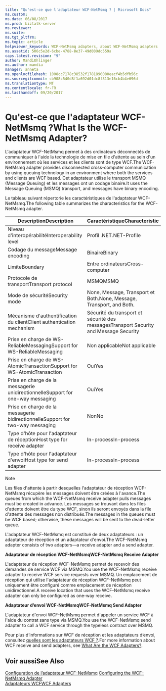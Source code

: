```yaml
---
title: "Qu'est-ce que l'adaptateur WCF-NetMsmq ? | Microsoft Docs"
ms.custom: 
ms.date: 06/08/2017
ms.prod: biztalk-server
ms.reviewer: 
ms.suite: 
ms.tgt_pltfrm: 
ms.topic: article
helpviewer_keywords: WCF-NetMsmq adapters, about WCF-NetMsmq adapters
ms.assetid: 506c5e2d-6cbe-4788-8e37-49d009dc559a
caps.latest.revision: "9"
author: MandiOhlinger
ms.author: mandia
manager: anneta
ms.openlocfilehash: 1008cc7178c38532f1781890080eacf4b5dfb56c
ms.sourcegitcommit: cb908c540d8f1a692d01dc8f313e16cb4b4e696d
ms.translationtype: MT
ms.contentlocale: fr-FR
ms.lasthandoff: 09/20/2017
---
```

# <a name="what-is-the-wcf-netmsmq-adapter"></a><span data-ttu-id="9a94a-103">Qu'est-ce que l'adaptateur WCF-NetMsmq ?</span><span class="sxs-lookup"><span data-stu-id="9a94a-103">What Is the WCF-NetMsmq Adapter?</span></span>
<span data-ttu-id="9a94a-104">L'adaptateur WCF-NetMsmq permet à des ordinateurs déconnectés de communiquer à l'aide la technologie de mise en file d'attente au sein d'un environnement où les services et les clients sont de type WCF.</span><span class="sxs-lookup"><span data-stu-id="9a94a-104">The WCF-NetMsmq adapter provides disconnected cross-computer communication by using queuing technology in an environment where both the services and clients are WCF based.</span></span> <span data-ttu-id="9a94a-105">Cet adaptateur utilise le transport MSMQ (Message Queuing) et les messages ont un codage binaire.</span><span class="sxs-lookup"><span data-stu-id="9a94a-105">It uses the Message Queuing (MSMQ) transport, and messages have binary encoding.</span></span>  
  
 <span data-ttu-id="9a94a-106">Le tableau suivant répertorie les caractéristiques de l'adaptateur WCF-NetMsmq.</span><span class="sxs-lookup"><span data-stu-id="9a94a-106">The following table summarizes the characteristics for the WCF-NetMsmq adapter.</span></span>  
  
|<span data-ttu-id="9a94a-107"> Description</span><span class="sxs-lookup"><span data-stu-id="9a94a-107">Description</span></span>|<span data-ttu-id="9a94a-108">Caractéristique</span><span class="sxs-lookup"><span data-stu-id="9a94a-108">Characteristic</span></span>|  
|-----------------|--------------------|  
|<span data-ttu-id="9a94a-109">Niveau d'interopérabilité</span><span class="sxs-lookup"><span data-stu-id="9a94a-109">Interoperability level</span></span>|<span data-ttu-id="9a94a-110">Profil .NET</span><span class="sxs-lookup"><span data-stu-id="9a94a-110">.NET-Profile</span></span>|  
|<span data-ttu-id="9a94a-111">Codage du message</span><span class="sxs-lookup"><span data-stu-id="9a94a-111">Message encoding</span></span>|<span data-ttu-id="9a94a-112">Binaire</span><span class="sxs-lookup"><span data-stu-id="9a94a-112">Binary</span></span>|  
|<span data-ttu-id="9a94a-113">Limite</span><span class="sxs-lookup"><span data-stu-id="9a94a-113">Boundary</span></span>|<span data-ttu-id="9a94a-114">Entre ordinateurs</span><span class="sxs-lookup"><span data-stu-id="9a94a-114">Cross-computer</span></span>|  
|<span data-ttu-id="9a94a-115">Protocole de transport</span><span class="sxs-lookup"><span data-stu-id="9a94a-115">Transport protocol</span></span>|<span data-ttu-id="9a94a-116">MSMQ</span><span class="sxs-lookup"><span data-stu-id="9a94a-116">MSMQ</span></span>|  
|<span data-ttu-id="9a94a-117">Mode de sécurité</span><span class="sxs-lookup"><span data-stu-id="9a94a-117">Security mode</span></span>|<span data-ttu-id="9a94a-118">None, Message, Transport et Both.</span><span class="sxs-lookup"><span data-stu-id="9a94a-118">None, Message, Transport, and Both.</span></span>|  
|<span data-ttu-id="9a94a-119">Mécanisme d'authentification du client</span><span class="sxs-lookup"><span data-stu-id="9a94a-119">Client authentication mechanism</span></span>|<span data-ttu-id="9a94a-120">Sécurité du transport et sécurité des messages</span><span class="sxs-lookup"><span data-stu-id="9a94a-120">Transport Security and Message Security</span></span>|  
|<span data-ttu-id="9a94a-121">Prise en charge de WS-ReliableMessaging</span><span class="sxs-lookup"><span data-stu-id="9a94a-121">Support for WS-ReliableMessaging</span></span>|<span data-ttu-id="9a94a-122">Non applicable</span><span class="sxs-lookup"><span data-stu-id="9a94a-122">Not applicable</span></span>|  
|<span data-ttu-id="9a94a-123">Prise en charge de WS-AtomicTransaction</span><span class="sxs-lookup"><span data-stu-id="9a94a-123">Support for WS-AtomicTransaction</span></span>|<span data-ttu-id="9a94a-124">Oui</span><span class="sxs-lookup"><span data-stu-id="9a94a-124">Yes</span></span>|  
|<span data-ttu-id="9a94a-125">Prise en charge de la messagerie unidirectionnelle</span><span class="sxs-lookup"><span data-stu-id="9a94a-125">Support for one-way messaging</span></span>|<span data-ttu-id="9a94a-126">Oui</span><span class="sxs-lookup"><span data-stu-id="9a94a-126">Yes</span></span>|  
|<span data-ttu-id="9a94a-127">Prise en charge de la messagerie bidirectionnelle</span><span class="sxs-lookup"><span data-stu-id="9a94a-127">Support for two-way messaging</span></span>|<span data-ttu-id="9a94a-128">Non</span><span class="sxs-lookup"><span data-stu-id="9a94a-128">No</span></span>|  
|<span data-ttu-id="9a94a-129">Type d'hôte pour l'adaptateur de réception</span><span class="sxs-lookup"><span data-stu-id="9a94a-129">Host type for receive adapter</span></span>|<span data-ttu-id="9a94a-130">In-process</span><span class="sxs-lookup"><span data-stu-id="9a94a-130">In-process</span></span>|  
|<span data-ttu-id="9a94a-131">Type d'hôte pour l'adaptateur d'envoi</span><span class="sxs-lookup"><span data-stu-id="9a94a-131">Host type for send adapter</span></span>|<span data-ttu-id="9a94a-132">In-process</span><span class="sxs-lookup"><span data-stu-id="9a94a-132">In-process</span></span>|  
  
> [!NOTE]
>  <span data-ttu-id="9a94a-133">Les files d'attente à partir desquelles l'adaptateur de réception WCF-NetMsmq récupère les messages doivent être créées à l'avance.</span><span class="sxs-lookup"><span data-stu-id="9a94a-133">The queues from which the WCF-NetMsmq receive adapter pulls messages must be created in advance.</span></span> <span data-ttu-id="9a94a-134">Les messages se trouvant dans les files d'attente doivent être du type WCF, sinon ils seront envoyés dans la file d'attente des messages non distribués.</span><span class="sxs-lookup"><span data-stu-id="9a94a-134">The messages in the queues must be WCF based; otherwise, these messages will be sent to the dead-letter queue.</span></span>  
  
 <span data-ttu-id="9a94a-135">L'adaptateur WCF-NetMsmq est constitué de deux adaptateurs : un adaptateur de réception et un adaptateur d'envoi.</span><span class="sxs-lookup"><span data-stu-id="9a94a-135">The WCF-NetMsmq adapter consists of two adapters—a receive adapter and a send adapter.</span></span>  
  
 <span data-ttu-id="9a94a-136">**Adaptateur de réception WCF-NetMsmq**</span><span class="sxs-lookup"><span data-stu-id="9a94a-136">**WCF-NetMsmq Receive Adapter**</span></span>  
  
 <span data-ttu-id="9a94a-137">L'adaptateur de réception WCF-NetMsmq permet de recevoir des demandes de service WCF via MSMQ.</span><span class="sxs-lookup"><span data-stu-id="9a94a-137">You use the WCF-NetMsmq receive adapter to receive WCF service requests over MSMQ.</span></span> <span data-ttu-id="9a94a-138">Un emplacement de réception qui utilise l'adaptateur de réception WCF-NetMsmq peut uniquement être configuré comme emplacement de réception unidirectionnel.</span><span class="sxs-lookup"><span data-stu-id="9a94a-138">A receive location that uses the WCF-NetMsmq receive adapter can only be configured as one-way receive.</span></span>  
  
 <span data-ttu-id="9a94a-139">**Adaptateur d’envoi WCF-NetMsmq**</span><span class="sxs-lookup"><span data-stu-id="9a94a-139">**WCF-NetMsmq Send Adapter**</span></span>  
  
 <span data-ttu-id="9a94a-140">L'adaptateur d'envoi WCF-NetMsmq permet d'appeler un service WCF à l'aide du contrat sans type via MSMQ.</span><span class="sxs-lookup"><span data-stu-id="9a94a-140">You use the WCF-NetMsmq send adapter to call a WCF service through the typeless contract over MSMQ.</span></span>  
  
 <span data-ttu-id="9a94a-141">Pour plus d’informations sur WCF de réception et les adaptateurs d’envoi, consultez [quelles sont les adaptateurs WCF ?](../core/what-are-the-wcf-adapters.md).</span><span class="sxs-lookup"><span data-stu-id="9a94a-141">For more information about WCF receive and send adapters, see [What Are the WCF Adapters?](../core/what-are-the-wcf-adapters.md).</span></span>  
  
## <a name="see-also"></a><span data-ttu-id="9a94a-142">Voir aussi</span><span class="sxs-lookup"><span data-stu-id="9a94a-142">See Also</span></span>  
 <span data-ttu-id="9a94a-143">[Configuration de l’adaptateur WCF-NetMsmq](../core/configuring-the-wcf-netmsmq-adapter.md) </span><span class="sxs-lookup"><span data-stu-id="9a94a-143">[Configuring the WCF-NetMsmq Adapter](../core/configuring-the-wcf-netmsmq-adapter.md) </span></span>  
 [<span data-ttu-id="9a94a-144">Adaptateurs WCF</span><span class="sxs-lookup"><span data-stu-id="9a94a-144">WCF Adapters</span></span>](../core/wcf-adapters.md)